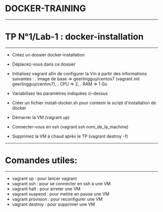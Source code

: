 # DOCKER-TRAINING

-----------------------------------------------------------------------------------------
# TP N°1/Lab-1 : docker-installation
-----------------------------------------------------------------------------------------
- Créez un dossier docker-installation
- Déplacez-vous dans ce dossier

- Initialisez vagrant afin de configurer la Vm à partir des informations suivantes :
    . Image de base => geerlingguy/centos7 (vagrant init geerlingguy/centos7),
    . CPU => 2,
    . RAM => 1 Go
- Variabilisez les paramètres indiquées ci-dessus

- Créer un fichier install-docker.sh pour contenir le script d'installation de docker
- Démarrer la VM (vagrant up)
- Connecter-vous en ssh (vagrant ssh nom_de_la_machine)
- Supprimez la VM à chaud après le TP (vagrant destroy -f)

-----------------------------------------------------------------------------------------
# Comandes utiles:
-----------------------------------------------------------------------------------------
- vagrant up : pour lancer vagrant
- vagrant ssh : pour se connecter en ssh à une VM
- vagrant halt : pour arreter une VM
- vagrant suspend : pour mettre en pause une VM
- vagrant provision : pour reconfigurer une VM
- vagrant destroy : pour supprimer une VM
